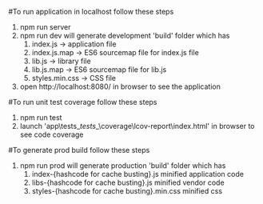 #To run application in localhost follow these steps
1. npm run server
2. npm run dev will generate development 'build' folder which has
    1. index.js -> application file
    2. index.js.map -> ES6 sourcemap file for index.js file
    3. lib.js -> library file
    4. lib.js.map -> ES6 sourcemap file for lib.js
    5. styles.min.css -> CSS file
3. open http://localhost:8080/ in browser to see the application

#To run unit test coverage follow these steps
1. npm run test
2. launch 'app\tests\__tests__\coverage\lcov-report\index.html' in browser to see code coverage

#To generate prod build follow these steps
1. npm run prod will generate production 'build' folder which has
    1. index-{hashcode for cache busting}.js minified application code
    2. libs-{hashcode for cache busting}.js minified vendor code
    3. styles-{hashcode for cache busting}.min.css minified css
